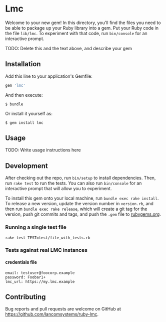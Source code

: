 # Lmc

Welcome to your new gem! In this directory, you'll find the files you need to be able to package up your Ruby library into a gem. Put your Ruby code in the file `lib/lmc`. To experiment with that code, run `bin/console` for an interactive prompt.

TODO: Delete this and the text above, and describe your gem

## Installation

Add this line to your application's Gemfile:

```ruby
gem 'lmc'
```

And then execute:

    $ bundle

Or install it yourself as:

    $ gem install lmc

## Usage

TODO: Write usage instructions here

## Development

After checking out the repo, run `bin/setup` to install dependencies. Then, run `rake test` to run the tests. You can also run `bin/console` for an interactive prompt that will allow you to experiment.

To install this gem onto your local machine, run `bundle exec rake install`. To release a new version, update the version number in `version.rb`, and then run `bundle exec rake release`, which will create a git tag for the version, push git commits and tags, and push the `.gem` file to [rubygems.org](https://rubygems.org).
### Running a single test file
    rake test TEST=test/file_with_tests.rb

### Tests against real LMC instances

#### credentials file
    email: testuser@foocorp.example
    password: Foobar1+
    lmc_url: https://my.lmc.example
## Contributing

Bug reports and pull requests are welcome on GitHub at https://github.com/lancomsystems/ruby-lmc.
